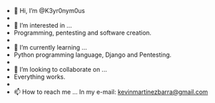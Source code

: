 - 👋 Hi, I’m @K3yr0nym0us
- 
- 👀 I’m interested in ...
- Programming, pentesting and software creation.
- 
- 🌱 I’m currently learning ...
- Python programming language, Django and Pentesting.
- 
- 💞️ I’m looking to collaborate on ...
- Everything works.
- 
- 📫 How to reach me ...
In my e-mail:
kevinmartinezbarra@gmail.com

<!---
K3yr0nym0us/K3yr0nym0us is a ✨ special ✨ repository because its `README.md` (this file) appears on your GitHub profile.
You can click the Preview link to take a look at your changes.
--->
